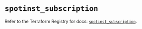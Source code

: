 # `spotinst_subscription`

Refer to the Terraform Registry for docs: [`spotinst_subscription`](https://registry.terraform.io/providers/spotinst/spotinst/1.165.1/docs/resources/subscription).

